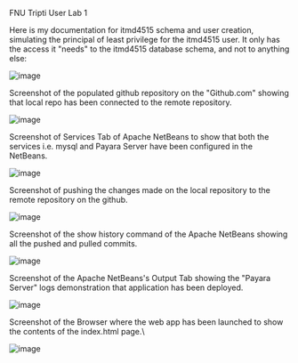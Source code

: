 FNU Tripti User Lab 1

Here is my documentation for itmd4515 schema and user creation, simulating the principal of least privilege for the itmd4515 user. It only has the access it "needs" to the itmd4515 database schema, and not to anything else: 

![image](https://user-images.githubusercontent.com/97912482/212787451-dd0ac0b3-7a51-4951-90a1-252e2e5f7d4f.png)

Screenshot of the populated github repository on the "Github.com" showing that local repo has been connected to the remote repository.

![image](https://user-images.githubusercontent.com/97912482/212794461-f943e804-5d75-47c1-91bd-9b22cca91418.png)

Screenshot of Services Tab of Apache NetBeans to show that both the services i.e. mysql and Payara Server have been configured in the NetBeans.

![image](https://user-images.githubusercontent.com/97912482/212795932-3e6e0344-d6f8-42f1-b06f-c63319c0b681.png)

Screenshot of pushing the changes made on the local repository to the remote repository on the github.

![image](https://user-images.githubusercontent.com/97912482/212792668-a3cbcf32-2176-4698-84c1-c5306cf22c68.png)

Screenshot of the show history command of the Apache NetBeans showing all the pushed and pulled commits.

![image](https://user-images.githubusercontent.com/97912482/212793069-75620d4d-23e5-4bbf-a8ad-96f6528d00e4.png)

Screenshot of the Apache NetBeans's Output Tab showing the "Payara Server" logs demonstration that application has been deployed.

![image](https://user-images.githubusercontent.com/97912482/212793554-1a47fd77-f188-4c2c-b346-a139ba09b145.png)

Screenshot of the Browser where the web app has been launched to show the contents of the index.html page.\

![image](https://user-images.githubusercontent.com/97912482/212793658-428ed95d-c9e2-4c83-9a52-5acf3775ec7a.png)
